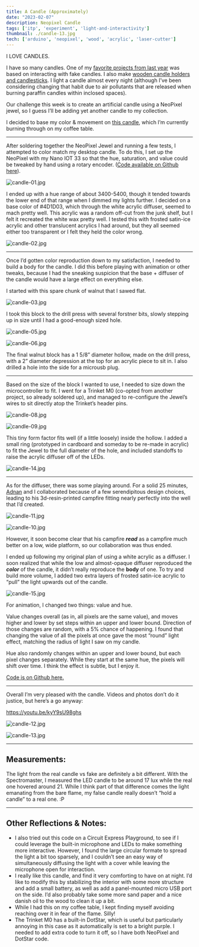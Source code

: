```yaml
---
title: A Candle (Approximately)
date: "2023-02-07"
description: Neopixel Candle 
tags: ['itp', 'experiment', 'light-and-interactivity']
thumbnail: ./candle-13.jpg
tech: ['arduino', 'neopixel', 'wood', 'acrylic', 'laser-cutter']
---
```

I LOVE CANDLES. 

I have so many candles. One of my [favorite projects from last year](https://www.leiac.me/content/2022/2022-02-01_Grim-Grinning-Ghosts/) was based on interacting with fake candles. I also make [wooden candle holders and candlesticks](https://www.instagram.com/p/Cl1w2n_OujY/). I light a candle almost every night (although I’ve been considering changing that habit due to air pollutants that are released when burning paraffin candles within inclosed spaces).  

Our challenge this week is to create an artificial candle using a NeoPixel jewel, so I guess I’ll be adding yet another candle to my collection. 

I decided to base my color & movement on [this candle](https://lsc-collection.tumblr.com/post/707919206455410688/12823-1152pm-at-home-ikea-candle-partially), which I’m currently burning through on my coffee table. 

---

After soldering together the NeoPixel Jewel and running a few tests, I attempted to color match my desktop candle. To do this, I set up the NeoPixel with my Nano IOT 33 so that the hue, saturation, and value could be tweaked by hand using a rotary encoder. ([Code available on Github here](https://github.com/leils/itp_spr_2023/blob/main/light/02_color_hsv_test/02_color_hsv_test.ino)). 

![candle-01.jpg](./candle-01.jpg)

 I ended up with a hue range of about 3400-5400, though it tended towards the lower end of that range when I dimmed my lights further. I decided on a base color of #4D1D03, which through the white acrylic diffuser, seemed to mach pretty well. This acrylic was a random off-cut from the junk shelf, but I felt it recreated the white wax pretty well. I tested this with frosted satin-ice acrylic and other translucent acrylics I had around, but they all seemed either too transparent or I felt they held the color wrong. 

![candle-02.jpg](./candle-02.jpg)

---

Once I’d gotten color reproduction down to my satisfaction, I needed to build a body for the candle. I did this before playing with animation or other tweaks, because I had the sneaking suspicion that the base + diffuser of the candle would have a large effect on everything else. 

I started with this spare chunk of walnut that I sawed flat. 

![candle-03.jpg](./candle-03.jpg)

I took this block to the drill press with several forstner bits, slowly stepping up in size until I had a good-enough sized hole.  

![candle-05.jpg](./candle-05.jpg)

![candle-06.jpg](./candle-06.jpg)

The final walnut block has a 1 5/8” diameter hollow, made on the drill press, with a 2” diameter depression at the top for an acrylic piece to sit in. I also drilled a hole into the side for a microusb plug. 

---

Based on the size of the block I wanted to use, I needed to size down the microcontroller to fit. I went for a Trinket M0 (co-opted from another project, so already soldered up), and managed to re-configure the Jewel’s wires to sit directly atop the Trinket’s header pins. 

![candle-08.jpg](./candle-08.jpg)

![candle-09.jpg](./candle-09.jpg)

This tiny form factor fits well (if a little loosely) inside the hollow. I added a small ring (prototyped in cardboard and someday to be re-made in acrylic) to fit the Jewel to the full diameter of the hole, and included standoffs to raise the acrylic diffuser off of the LEDs. 

![candle-14.jpg](./candle-14.jpg)

---

As for the diffuser, there was some playing around. For a solid 25 minutes, [Adnan](https://adnanaga.com) and I collaborated because of a few serendipitous design choices, leading to his 3d-resin-printed campfire fitting nearly perfectly into the well that I’d created. 

![candle-11.jpg](./candle-11.jpg)

![candle-10.jpg](./candle-10.jpg)

However, it soon become clear that his campfire *****read***** as a campfire much better on a low, wide platform, so our collaboration was thus ended. 

I ended up following my original plan of using a white acrylic as a diffuser. I soon realized that while the low and almost-opaque diffuser reproduced the *****color***** of the candle, it didn’t really reproduce the ****body**** of one. To try and build more volume, I added two extra layers of frosted satin-ice acrylic to “pull” the light upwards out of the candle. 

![candle-15.jpg](./candle-15.jpg)

For animation, I changed two things: value and hue.

Value changes overall (as in, all pixels are the same value), and moves higher and lower by set steps within an upper and lower bound. Direction of those changes are random, with a 5% chance of happening. I found that changing the value of all the pixels at once gave the most “round” light effect, matching the radius of light I saw on my candle. 

Hue also randomly changes within an upper and lower bound, but each pixel changes separately. While they start at the same hue, the pixels will shift over time. I think the effect is subtle, but I enjoy it. 

[Code is on Github here.](https://github.com/leils/itp_spr_2023/blob/main/light/02_candle_trinket_moving/02_candle_trinket_moving.ino) 

---

Overall I’m very pleased with the candle. Videos and photos don’t do it justice, but here’s a go anyway:

https://youtu.be/kyY9sU98ghs 

![candle-12.jpg](./candle-12.jpg)

![candle-13.jpg](./candle-13.jpg)

---

## Measurements:

The light from the real candle vs fake are definitely a bit different. With the Spectromaster, I measured the LED candle to be around 17 lux while the real one hovered around 21. While I think part of that difference comes the light emanating from the bare flame, my false candle really doesn’t “hold a candle” to a real one. :P 

---

## Other Reflections & Notes:

- I also tried out this code on a Circuit Express Playground, to see if I could leverage the built-in microphone and LEDs to make something more interactive. However, I found the large circular formate to spread the light a bit too sparsely, and I couldn’t see an easy way of simultaneously diffusing the light with a cover while leaving the microphone open for interaction.
- I really like this candle, and find it very comforting to have on at night. I’d like to modify this by stabilizing the interior with some more structure and add a small battery, as well as add a panel-mounted micro USB port on the side. I’d also probably take some more sand paper and a nice danish oil to the wood to clean it up a bit.
- While I had this on my coffee table, I kept finding myself avoiding reaching over it in fear of the flame. Silly!
- The Trinket M0 has a built-in DotStar, which is useful but particularly annoying in this case as it automatically is set to a bright purple. I needed to add extra code to turn it off, so I have both NeoPixel and DotStar code.